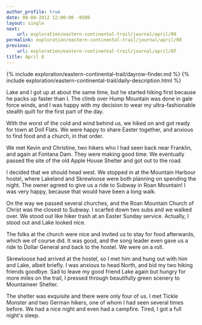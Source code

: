 ```yaml
---
author_profile: true
date: 08-04-2012 12:00:00 -0500
layout: single
next:
    url: exploration/eastern-continental-trail/journal/april/09
permalink: exploration/eastern-continental-trail/journal/april/08
previous:
    url: exploration/eastern-continental-trail/journal/april/07
title: April 8
---
```

{% include exploration/eastern-continental-trail/dayrow-finder.md %}
{% include exploration/eastern-continental-trail/daily-description.html %}

Lake and I got up at about the same time, but he started hiking first because he packs up faster than I. The climb over Hump Mountain was done in gale force winds, and I was happy with my decision to wear my ultra-fashionable stealth quilt for the first part of the day.

With the worst of the cold and wind behind us, we hiked on and got ready for town at Doll Flats. We were happy to share Easter together, and anxious to find food and a church, in that order.

We met Kevin and Christine, two hikers who I had seen back near Franklin, and again at Fontana Dam. They were making good time. We eventually passed the site of the old Apple House Shelter and got out to the road.

I decided that we should head west. We stopped in at the Mountain Harbour hostel, where Lakeland and Skrewloose were both planning on spending the night. The owner agreed to give us a ride to Subway in Roan Mountain! I was very happy, because that would have been a long walk.

On the way we passed several churches, and the Roan Mountain Church of Christ was the closest to Subway. I scarfed down two subs and we walked over. We stood out like hiker trash at an Easter Sunday service. Actually, I stood out and Lake looked nice.

The folks at the church were nice and invited us to stay for food afterwards, which we of course did. It was good, and the song leader even gave us a ride to Dollar General and back to the hostel. We were on a roll.

Skrewloose had arrived at the hostel, so I met him and hung out with him and Lake, albeit briefly. I was anxious to head North, and bid my two hiking friends goodbye. Sad to leave my good friend Lake again but hungry for more miles on the trail, I pressed through beautifully green scenery to Mountaineer Shelter.

The shelter was exquisite and there were only four of us. I met Tickle Monster and two German hikers, one of whom I had seen several times before. We had a nice night and even had a campfire. Tired, I got a full night's sleep.